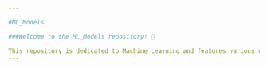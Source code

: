 ```yaml
---

#ML_Models

###Welcome to the ML_Models repository! 🚀

This repository is dedicated to Machine Learning and features various real-world models built using cutting-edge ML techniques. It’s a great resource for anyone looking to learn and implement ML models to solve real-time problems.
---
```

